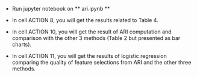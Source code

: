 - Run jupyter notebook on ** ari.ipynb **

- In cell ACTION 8,  you will get the results related to Table 4.
- In cell ACTION 10, you will get the result of ARI computation and comparison with the other 3 methods (Table 2 but presented as bar charts).
- In cell ACTION 11, you will get the results of logistic regression comparing the quality of feature selections from ARI and the other three methods. 
